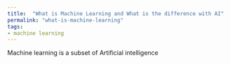 ```yaml
---
title:  "What is Machine Learning and What is the difference with AI"
permalink: "what-is-machine-learning"
tags:
- machine learning
---
```

Machine learning is a subset of Artificial intelligence